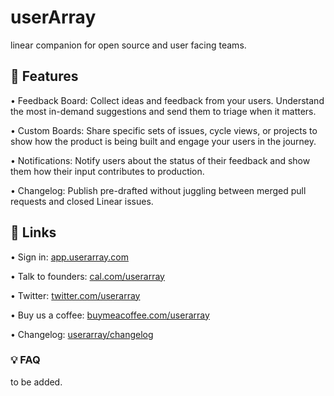 # userArray

linear companion for open source and user facing teams.

## 🚀 Features

• Feedback Board: Collect ideas and feedback from your users. Understand the most in-demand suggestions and send them to triage when it matters.

• Custom Boards: Share specific sets of issues, cycle views, or projects to show how the product is being built and engage your users in the journey.

• Notifications: Notify users about the status of their feedback and show them how their input contributes to production.

• Changelog: Publish pre-drafted without juggling between merged pull requests and closed Linear issues.

## 🔗 Links

• Sign in: [app.userarray.com](https://app.userarray.com)

• Talk to founders: [cal.com/userarray](https://cal.com/userarray)

• Twitter: [twitter.com/userarray](https://twitter.com/userarray)

• Buy us a coffee: [buymeacoffee.com/userarray](https://buymeacoffee.com/userarray)

• Changelog: [userarray/changelog](https://github.com/userarray/changelog)

### 💡 FAQ
 to be added.

